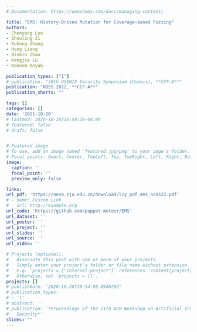 ```yaml
---
# Documentation: https://wowchemy.com/docs/managing-content/

title: "EMS: History-Driven Mutation for Coverage-based Fuzzing"
authors:
- Chenyang Lyu
- Shouling Ji
- Xuhong Zhang
- Hong Liang
- Binbin Zhao
- Kangjie Lu
- Raheem Beyah

publication_types: ["1"]
# publication: "30th USENIX Security Symposium (Usenix), **CCF-A**"
publication: "NDSS 2022, **CCF-A**"
publication_shorts: ""

tags: []
categories: []
date: '2021-10-20'
# lastmod: 2020-10-26T16:54:10-04:00
# featured: false
# draft: false


# Featured image
# To use, add an image named `featured.jpg/png` to your page's folder.
# Focal points: Smart, Center, TopLeft, Top, TopRight, Left, Right, BottomLeft, Bottom, BottomRight.
image:
  caption: ''
  focal_point: ''
  preview_only: false

links:
url_pdf: 'https://nesa.zju.edu.cn/download/lcy_pdf_ems_ndss22.pdf'
# - name: Custom Link
#   url: http://example.org
url_code: 'https://github.com/puppet-meteor/EMS'
url_dataset: ''
url_poster: ''
url_project: ''
url_slides: ''
url_source: ''
url_video: ''

# Projects (optional).
#   Associate this post with one or more of your projects.
#   Simply enter your project's folder or file name without extension.
#   E.g. `projects = ["internal-project"]` references `content/project/deep-learning/index.md`.
#   Otherwise, set `projects = []`.
projects: []
# publishDate: '2020-10-26T20:54:09.894629Z'
# publication_types:
# - '1'
# abstract: ''
# publication: '*Proceedings of the 11th ACM Workshop on Artificial Intelligence and
#   Security*'
slides: ""
---
```

